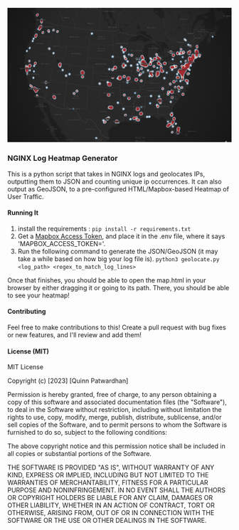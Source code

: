 ![example heatmap](https://github.com/qpxdesign/nginx-log-heatmap/blob/main/images/example.png?raw=true)

### NGINX Log Heatmap Generator

This is a python script that takes in NGINX logs and geolocates IPs, outputting them to JSON and counting unique ip occurrences. It can also output as GeoJSON, to a pre-configured HTML/Mapbox-based Heatmap of User Traffic.

#### Running It

1. install the requirements : `pip install -r requirements.txt`
2. Get a [Mapbox Access Token](https://docs.mapbox.com/help/getting-started/access-tokens/), and place it in the .env file, where it says 'MAPBOX_ACCESS_TOKEN='.
3. Run the following command to generate the JSON/GeoJSON (it may take a while based on how big your log file is).
   `python3 geolocate.py <log_path> <regex_to_match_log_lines>`

Once that finishes, you should be able to open the map.html in your browser by either dragging it or going to its path. There, you should be able to see your heatmap!

#### Contributing

Feel free to make contributions to this! Create a pull request with bug fixes or new features, and I'll review and add them!

#### License (MIT)

MIT License

Copyright (c) [2023] [Quinn Patwardhan]

Permission is hereby granted, free of charge, to any person obtaining a copy
of this software and associated documentation files (the "Software"), to deal
in the Software without restriction, including without limitation the rights
to use, copy, modify, merge, publish, distribute, sublicense, and/or sell
copies of the Software, and to permit persons to whom the Software is
furnished to do so, subject to the following conditions:

The above copyright notice and this permission notice shall be included in all
copies or substantial portions of the Software.

THE SOFTWARE IS PROVIDED "AS IS", WITHOUT WARRANTY OF ANY KIND, EXPRESS OR
IMPLIED, INCLUDING BUT NOT LIMITED TO THE WARRANTIES OF MERCHANTABILITY,
FITNESS FOR A PARTICULAR PURPOSE AND NONINFRINGEMENT. IN NO EVENT SHALL THE
AUTHORS OR COPYRIGHT HOLDERS BE LIABLE FOR ANY CLAIM, DAMAGES OR OTHER
LIABILITY, WHETHER IN AN ACTION OF CONTRACT, TORT OR OTHERWISE, ARISING FROM,
OUT OF OR IN CONNECTION WITH THE SOFTWARE OR THE USE OR OTHER DEALINGS IN THE
SOFTWARE.
